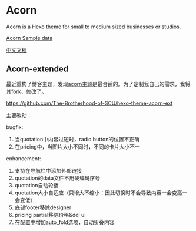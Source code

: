 # Acorn

Acorn is a Hexo theme for small to medium sized businesses or studios.

[Acorn Sample data](https://github.com/zhwangart/acorn-sample-data)

[中文文档](https://acorn.imaging.xin/docs/)

## Acorn-extended

最近重构了博客主题，发现[acorn](https://acorn.imaging.xin/)主题是最合适的。为了定制我自己的需求，我将其fork、修改了。

https://github.com/The-Brotherhood-of-SCU/hexo-theme-acorn-ext

主要改动：

bugfix:
1. 当quotation中内容过短时，radio button的位置不正确
2. 在pricing中，当图片大小不同时，不同的卡片大小不一

enhancement:
1. 支持在导航栏中添加外部链接
2. quotation的data文件不用硬编码序号
3. quotation自动轮播
4. quotation大小自适应（只增大不缩小：因此切换时不会导致内容一会变高一会变低）
5. 底部footer移除designer
6. pricing partial移除价格&ddl ui
7. 在配置中增加auto_fold选项，自动折叠内容
